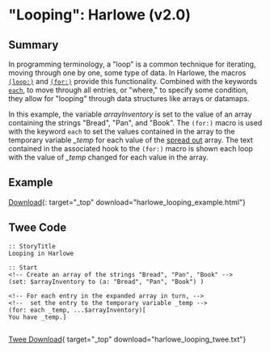 # "Looping": Harlowe (v2.0)

## Summary

In programming terminology, a "loop" is a common technique for iterating, moving through one by one, some type of data. In Harlowe, the macros [`(loop:)`](https://twine2.neocities.org/#macro_loop) and [`(for:)`](https://twine2.neocities.org/#macro_for) provide this functionality. Combined with the keywords [`each`](https://twine2.neocities.org/#type_lambda), to move through all entries, or "where," to specify some condition, they allow for "looping" through data structures like arrays or datamaps.

In this example, the variable *arrayInventory* is set to the value of an array containing the strings "Bread", "Pan", and "Book". The `(for:)` macro is used with the keyword `each` to set the values contained in the array to the temporary variable *_temp* for each value of the [spread out](https://twine2.neocities.org/#type_array) array. The text contained in the associated hook to the `(for:)` macro is shown each loop with the value of *_temp* changed for each value in the array.

## Example

[Download](harlowe_looping_example.html){: target="_top" download="harlowe_looping_example.html"}

## Twee Code

```twee
:: StoryTitle
Looping in Harlowe

:: Start
<!-- Create an array of the strings "Bread", "Pan", "Book" -->
(set: $arrayInventory to (a: "Bread", "Pan", "Book") )

<!-- For each entry in the expanded array in turn, -->
<!--  set the entry to the temporary variable _temp -->
(for: each _temp, ...$arrayInventory)[
You have _temp.]


```

[Twee Download](harlowe_looping_twee.txt){ target="_top" download="harlowe_looping_twee.txt"}
